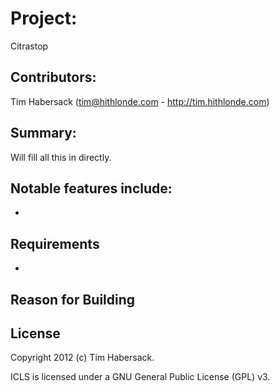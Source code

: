 # Project: #

Citrastop 

## Contributors: ##

Tim Habersack (tim@hithlonde.com - http://tim.hithlonde.com)

## Summary: ##

Will fill all this in directly.

## Notable features include: ##

* 

## Requirements ##

* 

## Reason for Building ##

## License ##

Copyright 2012 (c) Tim Habersack.

ICLS is licensed under a GNU General Public License (GPL) v3.

